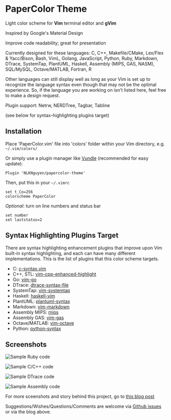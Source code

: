 PaperColor Theme
===================
Light color scheme for **Vim** terminal editor and **gVim**

Inspired by Google's Material Design

Improve code readability; great for presentation

Currently designed for these languages:  C, C++, Makefile/CMake, Lex/Flex & Yacc/Bison, Bash, VimL, Golang, JavaScript, Python, Ruby, Markdown, DTrace, SystemTap, PlantUML, Haskell, Assembly (MIPS, GAS, NASM), SQL/MySQL, Octave/MATLAB, Fortran, R

Other languages can still display well as long as your Vim is set up to recognize the language syntax even though that may not be the optimal experience. So, if the language you are working on isn't listed here, feel free to make a design request.

Plugin support: Netrw, NERDTree, Tagbar, Tabline

(see below for syntax-highlighting plugins target)

## Installation
Place 'PaperColor.vim' file into 'colors' folder within your Vim directory, e.g. `~/.vim/colors/`

Or simply use a plugin manager like [Vundle](https://github.com/gmarik/Vundle.vim) (recommended for easy update):

    Plugin 'NLKNguyen/papercolor-theme'

Then, put this in your `~/.vimrc`

    set t_Co=256
    colorscheme PaperColor

*Optional*: turn on line numbers and status bar

    set number
    set laststatus=2

## Syntax Highlighting Plugins Target
There are syntax highlighting enhancement plugins that improve upon Vim built-in syntax highlighting, and each can have many different implementations. This is the list of plugins that this color scheme targets.

* C: [c-syntax.vim](https://github.com/NLKNguyen/c-syntax.vim)
* C++, STL: [vim-cpp-enhanced-highlight](https://github.com/octol/vim-cpp-enhanced-highlight)
* Go: [vim-go](https://github.com/fatih/vim-go)
* DTrace: [dtrace-syntax-file](https://github.com/vim-scripts/dtrace-syntax-file)
* SystemTap: [vim-systemtap](https://github.com/nickhutchinson/vim-systemtap)
* Haskell: [haskell-vim](https://github.com/raichoo/haskell-vim)
* PlantUML: [plantuml-syntax](https://github.com/aklt/plantuml-syntax)
* Markdown: [vim-markdown](https://github.com/plasticboy/vim-markdown)
* Assembly MIPS: [mips](https://github.com/vim-scripts/mips.vim)
* Assembly GAS: [vim-gas](https://github.com/Shirk/vim-gas)
* Octave/MATLAB: [vim-octave](https://github.com/jvirtanen/vim-octave)
* Python: [python-syntax](https://github.com/hdima/python-syntax/)


## Screenshots

![Sample Ruby code](https://nlknguyen.files.wordpress.com/2015/05/ruby2.png)

![Sample C/C++ code](https://nlknguyen.files.wordpress.com/2015/05/c_cpp2.png)

![Sample DTrace code](https://nlknguyen.files.wordpress.com/2015/05/dtrace1.png)

![Sample Assembly code](https://nlknguyen.files.wordpress.com/2015/05/asm.png)


For more sceenshots and story behind this project, go to [this blog post](http://nlknguyen.com/2015/05/21/vim-paper-color-theme/)

Suggestions/Wishes/Questions/Comments are welcome via [Github issues](https://github.com/NLKNguyen/papercolor-theme/issues) or via the blog above.
